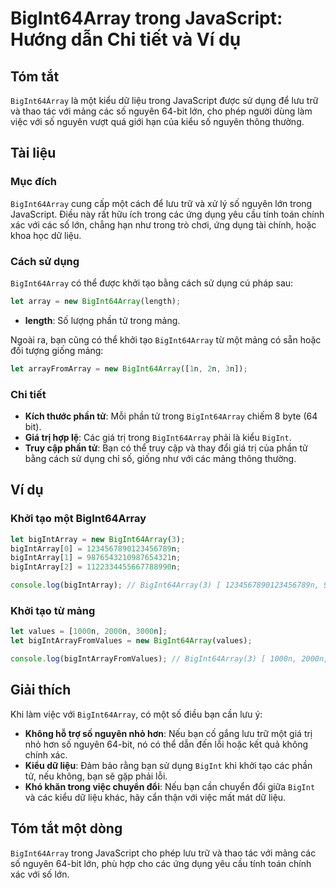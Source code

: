 <!--
Meta Description: # BigInt64Array trong JavaScript: Hướng dẫn Chi tiết và Ví dụ ## Tóm tắt `BigInt64Array` là một kiểu dữ liệu trong JavaScript được sử dụng để lưu trữ ...
Meta Keywords: bigint64array, trong, các, javascript, dụng
-->

# BigInt64Array trong JavaScript: Hướng dẫn Chi tiết và Ví dụ

## Tóm tắt
`BigInt64Array` là một kiểu dữ liệu trong JavaScript được sử dụng để lưu trữ và thao tác với mảng các số nguyên 64-bit lớn, cho phép người dùng làm việc với số nguyên vượt quá giới hạn của kiểu số nguyên thông thường.

## Tài liệu
### Mục đích
`BigInt64Array` cung cấp một cách để lưu trữ và xử lý số nguyên lớn trong JavaScript. Điều này rất hữu ích trong các ứng dụng yêu cầu tính toán chính xác với các số lớn, chẳng hạn như trong trò chơi, ứng dụng tài chính, hoặc khoa học dữ liệu.

### Cách sử dụng
`BigInt64Array` có thể được khởi tạo bằng cách sử dụng cú pháp sau:

```javascript
let array = new BigInt64Array(length);
```

- **length**: Số lượng phần tử trong mảng.

Ngoài ra, bạn cũng có thể khởi tạo `BigInt64Array` từ một mảng có sẵn hoặc đối tượng giống mảng:

```javascript
let arrayFromArray = new BigInt64Array([1n, 2n, 3n]);
```

### Chi tiết
- **Kích thước phần tử**: Mỗi phần tử trong `BigInt64Array` chiếm 8 byte (64 bit).
- **Giá trị hợp lệ**: Các giá trị trong `BigInt64Array` phải là kiểu `BigInt`.
- **Truy cập phần tử**: Bạn có thể truy cập và thay đổi giá trị của phần tử bằng cách sử dụng chỉ số, giống như với các mảng thông thường.

## Ví dụ
### Khởi tạo một BigInt64Array
```javascript
let bigIntArray = new BigInt64Array(3);
bigIntArray[0] = 1234567890123456789n;
bigIntArray[1] = 9876543210987654321n;
bigIntArray[2] = 1122334455667788990n;

console.log(bigIntArray); // BigInt64Array(3) [ 1234567890123456789n, 9876543210987654321n, 1122334455667788990n ]
```

### Khởi tạo từ mảng
```javascript
let values = [1000n, 2000n, 3000n];
let bigIntArrayFromValues = new BigInt64Array(values);

console.log(bigIntArrayFromValues); // BigInt64Array(3) [ 1000n, 2000n, 3000n ]
```

## Giải thích
Khi làm việc với `BigInt64Array`, có một số điều bạn cần lưu ý:
- **Không hỗ trợ số nguyên nhỏ hơn**: Nếu bạn cố gắng lưu trữ một giá trị nhỏ hơn số nguyên 64-bit, nó có thể dẫn đến lỗi hoặc kết quả không chính xác.
- **Kiểu dữ liệu**: Đảm bảo rằng bạn sử dụng `BigInt` khi khởi tạo các phần tử, nếu không, bạn sẽ gặp phải lỗi.
- **Khó khăn trong việc chuyển đổi**: Nếu bạn cần chuyển đổi giữa `BigInt` và các kiểu dữ liệu khác, hãy cẩn thận với việc mất mát dữ liệu.

## Tóm tắt một dòng
`BigInt64Array` trong JavaScript cho phép lưu trữ và thao tác với mảng các số nguyên 64-bit lớn, phù hợp cho các ứng dụng yêu cầu tính toán chính xác với số lớn.